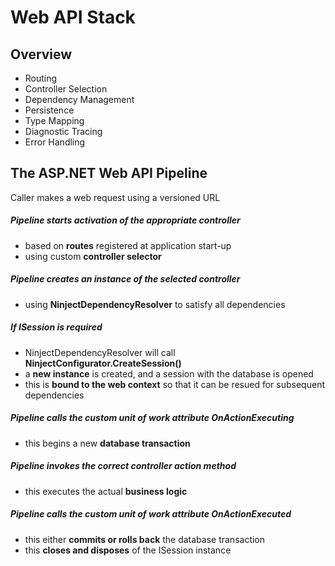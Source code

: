 # Web API Stack

## Overview
* Routing
* Controller Selection
* Dependency Management
* Persistence
* Type Mapping
* Diagnostic Tracing
* Error Handling

## The ASP.NET Web API Pipeline

Caller makes a web request using a versioned URL

##### Pipeline starts activation of the appropriate controller
* based on **routes** registered at application start-up
* using custom **controller selector**


##### Pipeline creates an instance of the selected controller
* using **NinjectDependencyResolver** to satisfy all dependencies


##### If ISession is required
* NinjectDependencyResolver will call **NinjectConfigurator.CreateSession()**
* a **new instance** is created, and a session with the database is opened
* this is **bound to the web context** so that it can be resued for subsequent dependencies


##### Pipeline calls the custom unit of work attribute OnActionExecuting
* this begins a new **database transaction**


##### Pipeline invokes the correct controller action method
* this executes the actual **business logic**


##### Pipeline calls the custom unit of work attribute OnActionExecuted
* this either **commits or rolls back** the database transaction
* this **closes and disposes** of the ISession instance
